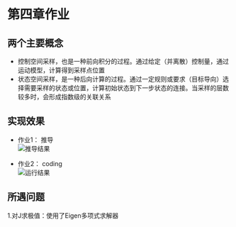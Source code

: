 # 第四章作业  
## 两个主要概念
- 控制空间采样，也是一种前向积分的过程。通过给定（并离散）控制量，通过运动模型，计算得到采样点位置  
- 状态空间采样，是一种后向计算的过程。通过一定规则或要求（目标导向）选择需要采样的状态或位置，计算初始状态到下一步状态的连接。当采样的层数较多时，会形成指数级的关联关系  


## 实现效果  
- 作业1： 推导  
![推导结果](https://gitee.com/lxyclara/motion-plan-homework/raw/lxy/L4/pic/formula.jpg "推导结果")


- 作业2： coding   
![运行结果](https://gitee.com/lxyclara/motion-plan-homework/raw/lxy/L4/pic/result.jpg "算法运行结果")


## 所遇问题
1.对J求极值：使用了Eigen多项式求解器


